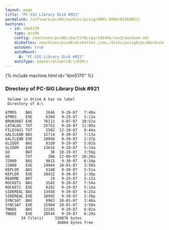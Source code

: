 ```yaml
---
layout: page
title: "PC-SIG Library Disk #921"
permalink: /software/pcx86/sw/misc/pcsig/0001-0999/DISK0921/
machines:
  - id: ibm5170
    type: pcx86
    config: /machines/pcx86/ibm/5170/cga/1024kb/rev3/machine.xml
    diskettes: /machines/pcx86/diskettes.json,/disks/pcsig0/pcx86/diskettes.json
    autoGen: true
    autoMount:
      B: "PC-SIG Library Disk #921"
    autoType: $date\r$time\rB:\rDIR\r
---
```


{% include machine.html id="ibm5170" %}

### Directory of PC-SIG Library Disk #921

     Volume in drive A has no label
     Directory of A:\

    ATMOS    BAS      2646   9-28-87   7:40a
    ATMOS    EXE      6384   9-29-87   5:13a
    BRUN3087 EXE     76112   4-07-87  10:52a
    CATALOG  TXT     25752   9-28-87  11:09a
    FILES921 TXT      2582  12-10-87   8:44a
    GALILEAN BAS     12714   9-30-87   7:13a
    GALILEAN EXE     20048   9-30-87   2:37p
    GLIDER   BAS      8320   9-29-87   5:02a
    GLIDER   EXE     13616   9-29-87   5:14a
    GO       BAT        38  10-19-87   3:56p
    GO       TXT       386  12-09-87  10:20a
    J2000    BAS      9615   9-30-87   6:34p
    J2000    EXE     14944  10-01-87   3:50a
    KEPLER   BAS      5348   9-30-87   5:51a
    KEPLER   EXE     10432   9-30-87   2:36p
    README   BAT        19   9-29-87   5:12a
    ROCKET1  BAS      3542   9-28-87   7:54a
    ROCKET1  EXE      8192   9-29-87   5:14a
    SIDEREAL BAS     13458   9-30-87   6:25a
    SIDEREAL EXE     18992   9-30-87   2:36p
    SYNCSAT  BAS      8963  10-01-87   3:46a
    SYNCSAT  EXE     15984  10-01-87   3:50a
    TNODE    BAS     12245   9-29-87   6:02a
    TNODE    EXE     20544   9-29-87   6:29a
           24 file(s)     310876 bytes
                           36864 bytes free
